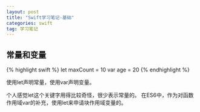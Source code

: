 ```yaml
---
layout: post
title: "Swift学习笔记-基础"
categories: swift
tag: 学习笔记
---
```



## 常量和变量

{% highlight swift %}
let maxCount = 10
var age = 20
{% endhighlight %}

使用let声明常量，使用var声明变量。 

个人感觉let这个关键字用得比较奇怪，很少表示常量的。
在ES6中，作为对函数作用域var的补充，使用let来申请块作用域变量的。


